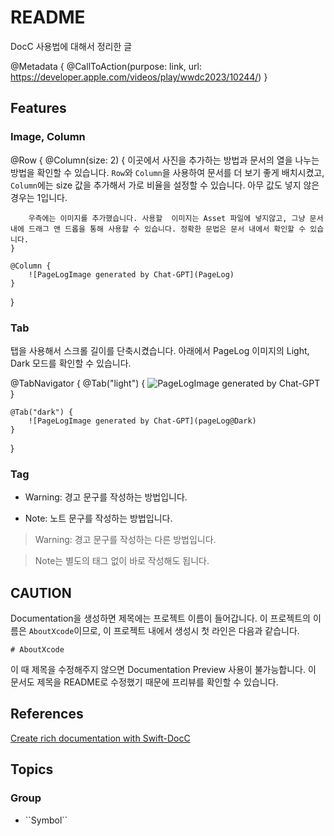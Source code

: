 # README

DocC 사용법에 대해서 정리한 글 

@Metadata {
    @CallToAction(purpose: link, url: https://developer.apple.com/videos/play/wwdc2023/10244/)
}

## Features

### Image, Column 
@Row {
    @Column(size: 2) {
        이곳에서 사진을 추가하는 방법과 문서의 열을 나누는 방법을 확인할 수 있습니다. `Row`와 `Column`을 사용하여 문서를 더 보기 좋게 배치시켰고, `Column`에는 size 값을 추가해서 가로 비율을 설정할 수 있습니다. 아무 값도 넣지 않은 경우는 1입니다. 
        
        우측에는 이미지를 추가했습니다. 사용할  이미지는 Asset 파일에 넣지않고, 그냥 문서 내에 드래그 앤 드롭을 통해 사용할 수 있습니다. 정확한 문법은 문서 내에서 확인할 수 있습니다. 
    }
    
    @Column {
        ![PageLogImage generated by Chat-GPT](PageLog)
    }
} 

### Tab

탭을 사용해서 스크롤 길이를 단축시켰습니다. 아래에서 PageLog 이미지의 Light, Dark 모드를 확인할 수 있습니다. 

@TabNavigator {
    @Tab("light") {
        ![PageLogImage generated by Chat-GPT](PageLog)
    }
    
    @Tab("dark") {
        ![PageLogImage generated by Chat-GPT](pageLog@Dark)
    }
} 


### Tag

- Warning: 경고 문구를 작성하는 방법입니다.

- Note: 노트 문구를 작성하는 방법입니다.

> Warning: 
> 경고 문구를 작성하는 다른 방법입니다.  

> Note는 별도의 태그 없이 바로 작성해도 됩니다.




## CAUTION 

Documentation을 생성하면 제목에는 프로젝트 이름이 들어갑니다. 이 프로젝트의 이름은 ``AboutXcode``이므로, 이 프로젝트 내에서 생성시 첫 라인은 다음과 같습니다.

```
# AboutXcode
```

이 때 제목을 수정해주지 않으면 Documentation Preview 사용이 불가능합니다. 이 문서도 제목을 README로 수정했기 때문에 프리뷰를 확인할 수 있습니다.

## References

 [Create rich documentation with Swift-DocC](https://developer.apple.com/videos/play/wwdc2023/10244/)

## Topics

### <!--@START_MENU_TOKEN@-->Group<!--@END_MENU_TOKEN@-->

- <!--@START_MENU_TOKEN@-->``Symbol``<!--@END_MENU_TOKEN@-->

